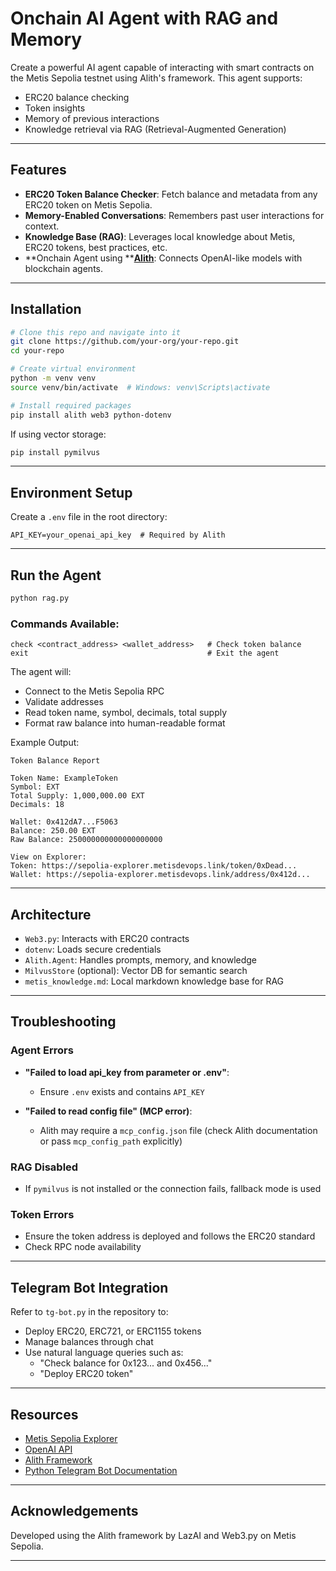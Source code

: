 # Onchain AI Agent with RAG and Memory

Create a powerful AI agent capable of interacting with smart contracts on the Metis Sepolia testnet using Alith's framework. This agent supports:

- ERC20 balance checking
- Token insights
- Memory of previous interactions
- Knowledge retrieval via RAG (Retrieval-Augmented Generation)

---

## Features

- **ERC20 Token Balance Checker**: Fetch balance and metadata from any ERC20 token on Metis Sepolia.
- **Memory-Enabled Conversations**: Remembers past user interactions for context.
- **Knowledge Base (RAG)**: Leverages local knowledge about Metis, ERC20 tokens, best practices, etc.
- **Onchain Agent using **[**Alith**](https://github.com/0xLazAI/alith): Connects OpenAI-like models with blockchain agents.

---

## Installation

```bash
# Clone this repo and navigate into it
git clone https://github.com/your-org/your-repo.git
cd your-repo

# Create virtual environment
python -m venv venv
source venv/bin/activate  # Windows: venv\Scripts\activate

# Install required packages
pip install alith web3 python-dotenv
```

If using vector storage:

```bash
pip install pymilvus
```

---

## Environment Setup

Create a `.env` file in the root directory:

```env
API_KEY=your_openai_api_key  # Required by Alith
```

---

## Run the Agent

```bash
python rag.py
```

### Commands Available:

```
check <contract_address> <wallet_address>   # Check token balance
exit                                        # Exit the agent
```

The agent will:

- Connect to the Metis Sepolia RPC
- Validate addresses
- Read token name, symbol, decimals, total supply
- Format raw balance into human-readable format

Example Output:

```
Token Balance Report

Token Name: ExampleToken
Symbol: EXT
Total Supply: 1,000,000.00 EXT
Decimals: 18

Wallet: 0x412dA7...F5063
Balance: 250.00 EXT
Raw Balance: 250000000000000000000

View on Explorer:
Token: https://sepolia-explorer.metisdevops.link/token/0xDead...
Wallet: https://sepolia-explorer.metisdevops.link/address/0x412d...
```

---

## Architecture

- `Web3.py`: Interacts with ERC20 contracts
- `dotenv`: Loads secure credentials
- `Alith.Agent`: Handles prompts, memory, and knowledge
- `MilvusStore` (optional): Vector DB for semantic search
- `metis_knowledge.md`: Local markdown knowledge base for RAG

---

## Troubleshooting

### Agent Errors

- **"Failed to load api\_key from parameter or .env"**:

  - Ensure `.env` exists and contains `API_KEY`

- **"Failed to read config file" (MCP error)**:

  - Alith may require a `mcp_config.json` file (check Alith documentation or pass `mcp_config_path` explicitly)

### RAG Disabled

- If `pymilvus` is not installed or the connection fails, fallback mode is used

### Token Errors

- Ensure the token address is deployed and follows the ERC20 standard
- Check RPC node availability

---

## Telegram Bot Integration

Refer to `tg-bot.py` in the repository to:

- Deploy ERC20, ERC721, or ERC1155 tokens
- Manage balances through chat
- Use natural language queries such as:
  - "Check balance for 0x123... and 0x456..."
  - "Deploy ERC20 token"

---

## Resources

- [Metis Sepolia Explorer](https://sepolia-explorer.metisdevops.link)
- [OpenAI API](https://platform.openai.com)
- [Alith Framework](https://github.com/0xLazAI/alith)
- [Python Telegram Bot Documentation](https://python-telegram-bot.readthedocs.io/)

---

## Acknowledgements

Developed using the Alith framework by LazAI and Web3.py on Metis Sepolia.

---

